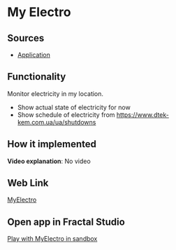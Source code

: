 # My Electro

## Sources

- [Application](https://github.com/fraplat/FractalPlatform/tree/main/FractalPlatform.Examples/Applications/MyElectro/MyElectroApplication.cs)

## Functionality

Monitor electricity in my location.
- Show actual state of electricity for now
- Show schedule of electricity from https://www.dtek-kem.com.ua/ua/shutdowns

## How it implemented

**Video explanation**: No video

## Web Link

[MyElectro](https://fraplat.tech/jupiter/MyElectro)

## Open app in Fractal Studio

[Play with MyElectro in sandbox](https://fraplat.tech/mars/FractalStudio/?tag=MyElectro+template)
